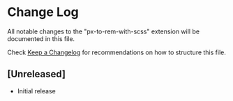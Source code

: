# Change Log
All notable changes to the "px-to-rem-with-scss" extension will be documented in this file.

Check [Keep a Changelog](http://keepachangelog.com/) for recommendations on how to structure this file.

## [Unreleased]
- Initial release